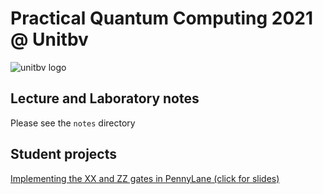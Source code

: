 # Practical Quantum Computing 2021 @ Unitbv
![unitbv logo](https://www.unitbv.ro/images/logo_ro-RO.png)

## Lecture and Laboratory notes

Please see the `notes` directory

## Student projects

<a href="https://docs.google.com/presentation/d/1_KcW7TbrfUKDQM8H7_VtffsHbgNVnuLaePEHc78WU1U" target="_blank">
Implementing the XX and ZZ gates in PennyLane (click for slides)</a>